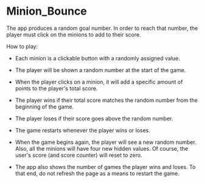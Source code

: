 # Minion_Bounce

The app produces a random goal number. In order to reach that number, the player must click on the minions to add to their score. 

How to play:

   * Each minion is a clickable button with a randomly assigned value.

   * The player will be shown a random number at the start of the game.

   * When the player clicks on a minion, it will add a specific amount of points to the player's total score. 

   * The player wins if their total score matches the random number from the beginning of the game.

   * The player loses if their score goes above the random number.

   * The game restarts whenever the player wins or loses.

   * When the game begins again, the player will see a new random number. Also, all the minions will have four new hidden values. Of course, the user's score (and score counter) will reset to zero.

   * The app also shows the number of games the player wins and loses. To that end, do not refresh the page as a means to restart the game.
